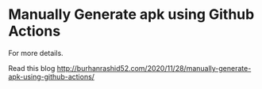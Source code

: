 # Manually Generate apk using Github Actions

For more details.

Read this blog http://burhanrashid52.com/2020/11/28/manually-generate-apk-using-github-actions/
